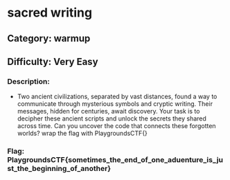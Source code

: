 # sacred writing

## Category: warmup

## Difficulty: Very Easy  

### Description: 
- Two ancient civilizations, separated by vast distances, found a way to communicate through mysterious symbols and cryptic writing. Their messages, hidden for centuries, await discovery. Your task is to decipher these ancient scripts and unlock the secrets they shared across time. Can you uncover the code that connects these forgotten worlds?
wrap the flag with PlaygroundsCTF{} 

### Flag: PlaygroundsCTF{sometimes_the_end_of_one_aduenture_is_just_the_beginning_of_another}
